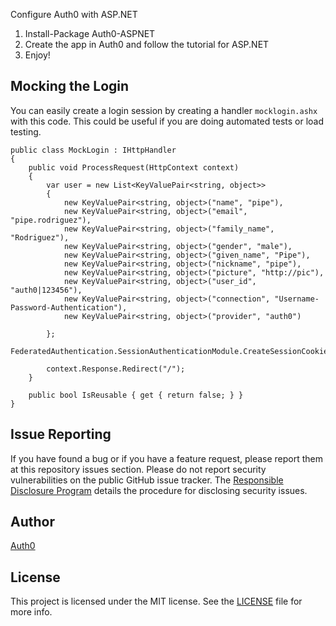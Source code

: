 Configure Auth0 with ASP.NET

1. Install-Package Auth0-ASPNET
2. Create the app in Auth0 and follow the tutorial for ASP.NET
3. Enjoy!

## Mocking the Login

You can easily create a login session by creating a handler `mocklogin.ashx` with this code. This could be useful if you are doing automated tests or load testing.

    public class MockLogin : IHttpHandler
    {
        public void ProcessRequest(HttpContext context)
        {
            var user = new List<KeyValuePair<string, object>>
            {
                new KeyValuePair<string, object>("name", "pipe"),
                new KeyValuePair<string, object>("email", "pipe.rodriguez"),
                new KeyValuePair<string, object>("family_name", "Rodriguez"),
                new KeyValuePair<string, object>("gender", "male"),
                new KeyValuePair<string, object>("given_name", "Pipe"),
                new KeyValuePair<string, object>("nickname", "pipe"),
                new KeyValuePair<string, object>("picture", "http://pic"),
                new KeyValuePair<string, object>("user_id", "auth0|123456"),
                new KeyValuePair<string, object>("connection", "Username-Password-Authentication"),
                new KeyValuePair<string, object>("provider", "auth0")

            };
            FederatedAuthentication.SessionAuthenticationModule.CreateSessionCookie(user);

            context.Response.Redirect("/");
        }

        public bool IsReusable { get { return false; } }
    }

## Issue Reporting

If you have found a bug or if you have a feature request, please report them at this repository issues section. Please do not report security vulnerabilities on the public GitHub issue tracker. The [Responsible Disclosure Program](https://auth0.com/whitehat) details the procedure for disclosing security issues.

## Author

[Auth0](auth0.com)

## License

This project is licensed under the MIT license. See the [LICENSE](LICENSE) file for more info.
